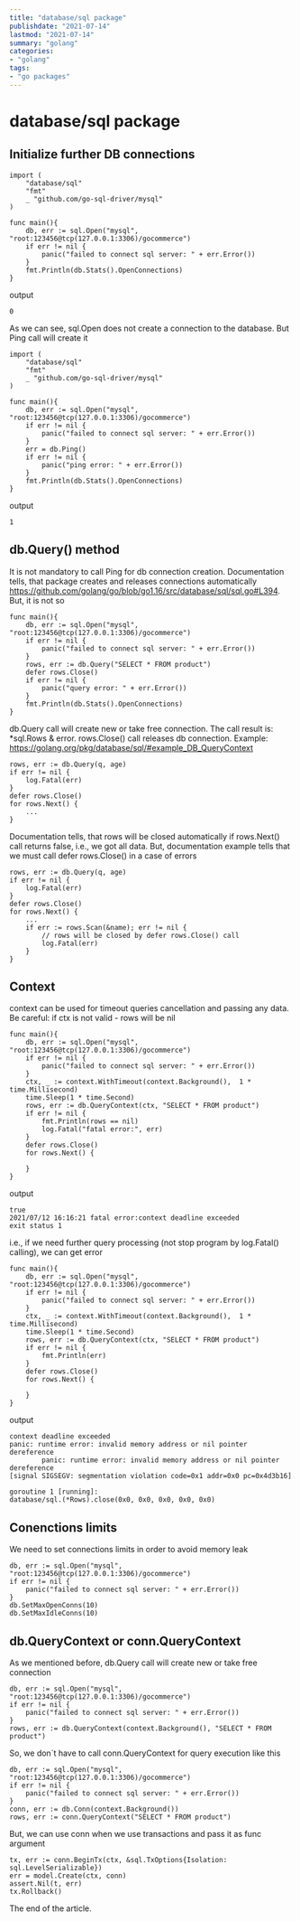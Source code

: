 ```yaml
---
title: "database/sql package"
publishdate: "2021-07-14"
lastmod: "2021-07-14"
summary: "golang"
categories:
- "golang"
tags:
- "go packages"
---
```


# database/sql package

## Initialize further DB connections

```
import (
	"database/sql"
	"fmt"
	_ "github.com/go-sql-driver/mysql"
)

func main(){
	db, err := sql.Open("mysql", "root:123456@tcp(127.0.0.1:3306)/gocommerce")
	if err != nil {
		panic("failed to connect sql server: " + err.Error())
	}
	fmt.Println(db.Stats().OpenConnections)
}
```
output
```
0
```
As we can see, sql.Open does not create a connection to the database. But Ping call will create it
```
import (
	"database/sql"
	"fmt"
	_ "github.com/go-sql-driver/mysql"
)

func main(){
	db, err := sql.Open("mysql", "root:123456@tcp(127.0.0.1:3306)/gocommerce")
	if err != nil {
		panic("failed to connect sql server: " + err.Error())
	}
	err = db.Ping()
	if err != nil {
		panic("ping error: " + err.Error())
	}
	fmt.Println(db.Stats().OpenConnections)
}
```
output
```
1
```

## db.Query() method

It is not mandatory to call Ping for db connection creation. Documentation tells, that package creates and releases 
connections automatically https://github.com/golang/go/blob/go1.16/src/database/sql/sql.go#L394. But, it is not so
```
func main(){
	db, err := sql.Open("mysql", "root:123456@tcp(127.0.0.1:3306)/gocommerce")
	if err != nil {
		panic("failed to connect sql server: " + err.Error())
	}
	rows, err := db.Query("SELECT * FROM product")
	defer rows.Close()
	if err != nil {
		panic("query error: " + err.Error())
	}
	fmt.Println(db.Stats().OpenConnections)
}
```
db.Query call will create new or take free connection. The call result is: *sql.Rows & error.
rows.Close() call releases db connection. Example: https://golang.org/pkg/database/sql/#example_DB_QueryContext
```
rows, err := db.Query(q, age)
if err != nil {
    log.Fatal(err)
}
defer rows.Close()
for rows.Next() {
    ...
}
```
Documentation tells, that rows will be closed automatically if rows.Next() call returns false, i.e., we got all data.
But, documentation example tells that we must call defer rows.Close() in a case of errors
```
rows, err := db.Query(q, age)
if err != nil {
    log.Fatal(err)
}
defer rows.Close()
for rows.Next() {
    ...
	if err := rows.Scan(&name); err != nil {
        // rows will be closed by defer rows.Close() call
        log.Fatal(err)
    }
}
```

## Context

context can be used for timeout queries cancellation and passing any data.
Be careful: if ctx is not valid - rows will be nil
```
func main(){
	db, err := sql.Open("mysql", "root:123456@tcp(127.0.0.1:3306)/gocommerce")
	if err != nil {
		panic("failed to connect sql server: " + err.Error())
	}
	ctx, _ := context.WithTimeout(context.Background(),  1 * time.Millisecond)
	time.Sleep(1 * time.Second)
	rows, err := db.QueryContext(ctx, "SELECT * FROM product")
	if err != nil {
		fmt.Println(rows == nil)
		log.Fatal("fatal error:", err)
	}
	defer rows.Close()
	for rows.Next() {

	}
}
```
output
```
true
2021/07/12 16:16:21 fatal error:context deadline exceeded
exit status 1
```
i.e., if we need further query processing (not stop program by log.Fatal() calling), we can get error
```
func main(){
	db, err := sql.Open("mysql", "root:123456@tcp(127.0.0.1:3306)/gocommerce")
	if err != nil {
		panic("failed to connect sql server: " + err.Error())
	}
	ctx, _ := context.WithTimeout(context.Background(),  1 * time.Millisecond)
	time.Sleep(1 * time.Second)
	rows, err := db.QueryContext(ctx, "SELECT * FROM product")
	if err != nil {
		fmt.Println(err)
	}
	defer rows.Close()
	for rows.Next() {

	}
}
```
output
```
context deadline exceeded
panic: runtime error: invalid memory address or nil pointer dereference
        panic: runtime error: invalid memory address or nil pointer dereference
[signal SIGSEGV: segmentation violation code=0x1 addr=0x0 pc=0x4d3b16]

goroutine 1 [running]:
database/sql.(*Rows).close(0x0, 0x0, 0x0, 0x0, 0x0)
```

## Conenctions limits

We need to set connections limits in order to avoid memory leak
```
db, err := sql.Open("mysql", "root:123456@tcp(127.0.0.1:3306)/gocommerce")
if err != nil {
    panic("failed to connect sql server: " + err.Error())
}
db.SetMaxOpenConns(10)
db.SetMaxIdleConns(10)
```

## db.QueryContext or conn.QueryContext

As we mentioned before, db.Query call will create new or take free connection
```
db, err := sql.Open("mysql", "root:123456@tcp(127.0.0.1:3306)/gocommerce")
if err != nil {
    panic("failed to connect sql server: " + err.Error())
}
rows, err := db.QueryContext(context.Background(), "SELECT * FROM product")
```
So, we don`t have to call conn.QueryContext for query execution like this
```
db, err := sql.Open("mysql", "root:123456@tcp(127.0.0.1:3306)/gocommerce")
if err != nil {
    panic("failed to connect sql server: " + err.Error())
}
conn, err := db.Conn(context.Background())
rows, err := conn.QueryContext("SELECT * FROM product")
```
But, we can use conn when we use transactions and pass it as func argument
```
tx, err := conn.BeginTx(ctx, &sql.TxOptions{Isolation: sql.LevelSerializable})
err = model.Create(ctx, conn)
assert.Nil(t, err)
tx.Rollback()
```

The end of the article.